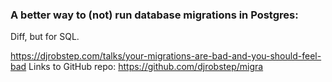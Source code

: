 ### A better way to (not) run database migrations in Postgres:

Diff, but for SQL.

https://djrobstep.com/talks/your-migrations-are-bad-and-you-should-feel-bad
Links to GitHub repo: https://github.com/djrobstep/migra